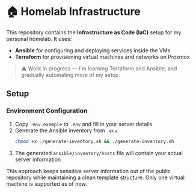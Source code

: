 # 🏠 Homelab Infrastructure

This repository contains the **Infrastructure as Code (IaC)** setup for my personal homelab. It uses:

- **Ansible** for configuring and deploying services inside the VMs
- **Terraform** for provisioning virtual machines and networks on Proxmox

> ⚠️ Work in progress — I'm learning Terraform and Ansible, and gradually automating more of my setup.

## Setup

### Environment Configuration
1. Copy `.env.example` to `.env` and fill in your server details
2. Generate the Ansible inventory from `.env`:
   ```bash
   chmod +x ./generate-inventory.sh && ./generate-inventory.sh
   ```
3. The generated `ansible/inventory/hosts` file will contain your actual server information

This approach keeps sensitive server information out of the public repository while maintaining a clean template structure. Only one virtual machine is supported as of now.
